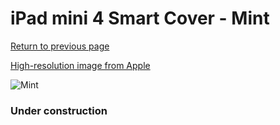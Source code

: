 # iPad mini 4 Smart Cover - Mint

[Return to previous page](/ipad_mini4)

[High-resolution image from Apple](https://store.storeimages.cdn-apple.com/8756/as-images.apple.com/is/MMJV2?wid=4500&hei=4500&fmt=png)

<div style="width: 384px"><img src="/everyphone/MMJV2.png" alt="Mint"></div>

### Under construction
